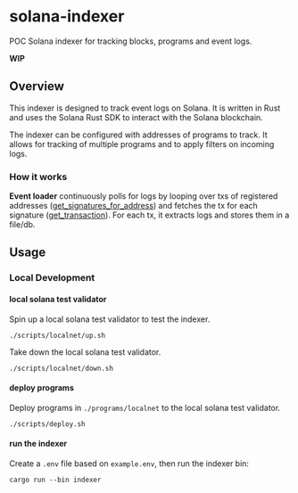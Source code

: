 # solana-indexer

POC Solana indexer for tracking blocks, programs and event logs.

**WIP**

## Overview

This indexer is designed to track event logs on Solana. It is written in Rust and uses the Solana Rust SDK to interact with the Solana blockchain.

The indexer can be configured with addresses of programs to track. It allows for tracking of multiple programs and to apply filters on incoming logs.

### How it works

**Event loader** continuously polls for logs by looping over txs of registered addresses ([get_signatures_for_address](https://solana.com/docs/rpc/http/getsignaturesforaddress)) and fetches the tx for each signature ([get_transaction](https://solana.com/docs/rpc/#gettransaction)).
For each tx, it extracts logs and stores them in a file/db.

## Usage

### Local Development

#### local solana test validator

Spin up a local solana test validator to test the indexer.

```shell
./scripts/localnet/up.sh
```

Take down the local solana test validator.

```shell
./scripts/localnet/down.sh
```

#### deploy programs

Deploy programs in `./programs/localnet` to the local solana test validator.

```shell
./scripts/deploy.sh
```

#### run the indexer

Create a `.env` file based on `example.env`, then run the indexer bin:

```shell
cargo run --bin indexer
```
